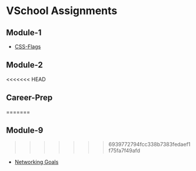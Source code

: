 # VSchool Assignments

## Module-1

- [CSS-Flags](https://github.com/dholland/vschool-assignments/tree/master/module-1/01_css-flags)

## Module-2

<<<<<<< HEAD
## Career-Prep
=======
## Module-9
>>>>>>> 6939772794fcc338b7383fedaef1f75fa7f49afd

- [Networking Goals](https://github.com/dholland/vschool-assignments/blob/master/09_Module%20Career/networking-goals.md)
